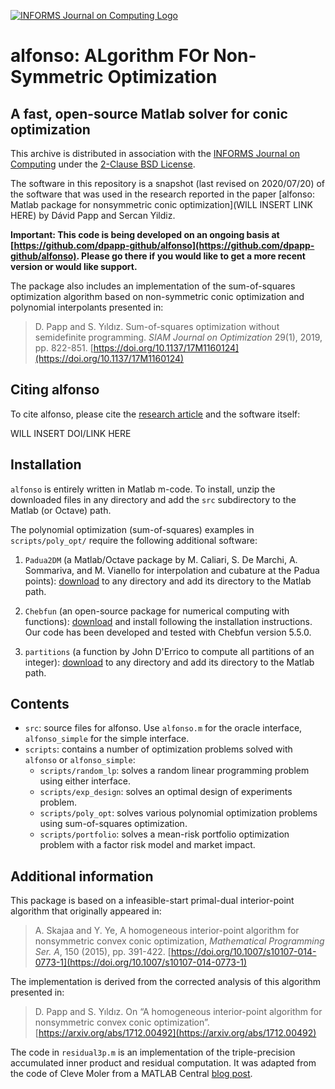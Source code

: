 [![INFORMS Journal on Computing Logo](https://INFORMSJoC.github.io/logos/INFORMS_Journal_on_Computing_Header.jpg)](https://pubsonline.informs.org/journal/ijoc)

# alfonso: ALgorithm FOr Non-Symmetric Optimization

## A fast, open-source Matlab solver for conic optimization

This archive is distributed in association with the [INFORMS Journal on Computing](https://pubsonline.informs.org/journal/ijoc) under the [2-Clause BSD License](LICENSE).

The software in this repository is a snapshot (last revised on 2020/07/20) of the software that was used in the research reported in the paper [alfonso: Matlab package for nonsymmetric conic optimization](WILL INSERT LINK HERE) by Dávid Papp and Sercan Yildiz.

**Important: This code is being developed on an ongoing basis at [https://github.com/dpapp-github/alfonso](https://github.com/dpapp-github/alfonso). Please go there if you would like to get a more recent version or would like support.**

The package also includes an implementation of the sum-of-squares optimization algorithm based on non-symmetric conic optimization and polynomial interpolants presented in:

> D. Papp and S. Yıldız. Sum-of-squares optimization without semidefinite programming. *SIAM Journal on Optimization* 29(1), 2019, pp. 822-851. [https://doi.org/10.1137/17M1160124](https://doi.org/10.1137/17M1160124)

## Citing alfonso

To cite alfonso, please cite the [research article](https://doi.org/10.1287/ijoc.TBD) and the software itself:

WILL INSERT DOI/LINK HERE 

## Installation

`alfonso` is entirely written in Matlab m-code. To install, unzip the downloaded files in any directory and add the `src` subdirectory to the Matlab (or Octave) path.

The polynomial optimization (sum-of-squares) examples in `scripts/poly_opt/` require the following additional software:

1. `Padua2DM` (a Matlab/Octave package by M. Caliari, S. De Marchi, A. Sommariva, and M. Vianello for interpolation and
cubature at the Padua points): [download](http://profs.sci.univr.it/~caliari/software.htm) to any directory and add its directory to the Matlab path.

2. `Chebfun` (an open-source package for numerical computing with functions): [download](http://www.chebfun.org/download/) and install following the installation instructions.
Our code has been developed and tested with Chebfun version 5.5.0.

3. `partitions` (a function by John D'Errico to compute all partitions of an integer): [download](https://www.mathworks.com/matlabcentral/fileexchange/12009-partitions-of-an-integer) to any directory and add its directory to the Matlab path.

## Contents

* `src`: source files for alfonso. Use `alfonso.m` for the oracle interface, `alfonso_simple` for the simple interface.
* `scripts`: contains a number of optimization problems solved with `alfonso` or `alfonso_simple`:
  * `scripts/random_lp`: solves a random linear programming problem using either interface.
  * `scripts/exp_design`: solves an optimal design of experiments problem.
  * `scripts/poly_opt`: solves various polynomial optimization problems using sum-of-squares optimization.
  * `scripts/portfolio`: solves a mean-risk portfolio optimization problem with a factor risk model and market impact. 

## Additional information

This package is based on a infeasible-start primal-dual interior-point algorithm that originally appeared in:

> A. Skajaa and Y. Ye, A homogeneous interior-point algorithm for nonsymmetric convex conic optimization, *Mathematical Programming Ser. A*, 150 (2015), pp. 391-422. [https://doi.org/10.1007/s10107-014-0773-1](https://doi.org/10.1007/s10107-014-0773-1)

The implementation is derived from the corrected analysis of this algorithm presented in:

> D. Papp and S. Yıldız. On “A homogeneous interior-point algorithm for nonsymmetric convex conic optimization”. [https://arxiv.org/abs/1712.00492](https://arxiv.org/abs/1712.00492)

The code in `residual3p.m` is an implementation of the triple-precision accumulated inner product and residual computation. It was adapted from the code of Cleve Moler from a MATLAB Central [blog post](
https://blogs.mathworks.com/cleve/2015/03/02/triple-precision-accumlated-inner-product/).
